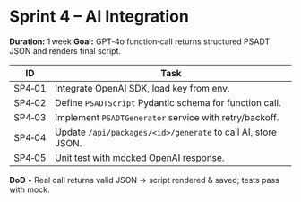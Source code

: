 # Sprint 4 – AI Integration
**Duration:** 1 week
**Goal:** GPT‑4o function‑call returns structured PSADT JSON and renders final script.

| ID | Task |
|----|------|
| SP4‑01 | Integrate OpenAI SDK, load key from env. |
| SP4‑02 | Define `PSADTScript` Pydantic schema for function call. |
| SP4‑03 | Implement `PSADTGenerator` service with retry/backoff. |
| SP4‑04 | Update `/api/packages/<id>/generate` to call AI, store JSON. |
| SP4‑05 | Unit test with mocked OpenAI response. |

**DoD** • Real call returns valid JSON → script rendered & saved; tests pass with mock.
